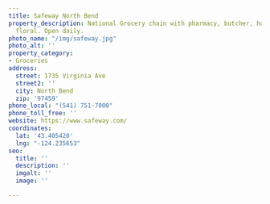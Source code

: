 ```yaml
---
title: Safeway North Bend
property_description: National Grocery chain with pharmacy, butcher, hot deli, bakery,
  floral. Open daily.
photo_name: "/img/safeway.jpg"
photo_alt: ''
property_category:
- Groceries
address:
  street: 1735 Virginia Ave
  street2: ''
  city: North Bend
  zip: '97459'
phone_local: "(541) 751-7000"
phone_toll_free: ''
website: https://www.safeway.com/
coordinates:
  lat: '43.405420'
  lng: "-124.235653"
seo:
  title: ''
  description: ''
  imgalt: ''
  image: ''

---
```


